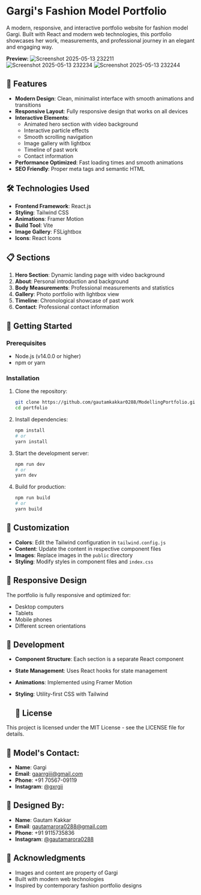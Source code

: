 # Gargi's Fashion Model Portfolio

A modern, responsive, and interactive portfolio website for fashion model Gargi. Built with React and modern web technologies, this portfolio showcases her work, measurements, and professional journey in an elegant and engaging way.

**Preview:**
![Screenshot 2025-05-13 232211](https://github.com/user-attachments/assets/57fde022-5878-4648-903a-f7e721ab048f)
![Screenshot 2025-05-13 232234](https://github.com/user-attachments/assets/cdff430f-778e-440a-8fd1-fd25038604b2)
![Screenshot 2025-05-13 232244](https://github.com/user-attachments/assets/05afc7ae-0a61-4fb3-8bbd-bfe0d2f570db)




## 🌟 Features

- **Modern Design**: Clean, minimalist interface with smooth animations and transitions
- **Responsive Layout**: Fully responsive design that works on all devices
- **Interactive Elements**:
  - Animated hero section with video background
  - Interactive particle effects
  - Smooth scrolling navigation
  - Image gallery with lightbox
  - Timeline of past work
  - Contact information
- **Performance Optimized**: Fast loading times and smooth animations
- **SEO Friendly**: Proper meta tags and semantic HTML

## 🛠️ Technologies Used

- **Frontend Framework**: React.js
- **Styling**: Tailwind CSS
- **Animations**: Framer Motion
- **Build Tool**: Vite
- **Image Gallery**: FSLightbox
- **Icons**: React Icons

## 📋 Sections

1. **Hero Section**: Dynamic landing page with video background
2. **About**: Personal introduction and background
3. **Body Measurements**: Professional measurements and statistics
4. **Gallery**: Photo portfolio with lightbox view
5. **Timeline**: Chronological showcase of past work
6. **Contact**: Professional contact information

## 🚀 Getting Started

### Prerequisites

- Node.js (v14.0.0 or higher)
- npm or yarn

### Installation

1. Clone the repository:
   ```bash
   git clone https://github.com/gautamkakkar0288/ModellingPortfolio.git
   cd portfolio
   ```

2. Install dependencies:
   ```bash
   npm install
   # or
   yarn install
   ```

3. Start the development server:
   ```bash
   npm run dev
   # or
   yarn dev
   ```

4. Build for production:
   ```bash
   npm run build
   # or
   yarn build
   ```

## 🎨 Customization

- **Colors**: Edit the Tailwind configuration in `tailwind.config.js`
- **Content**: Update the content in respective component files
- **Images**: Replace images in the `public` directory
- **Styling**: Modify styles in component files and `index.css`

## 📱 Responsive Design

The portfolio is fully responsive and optimized for:
- Desktop computers
- Tablets
- Mobile phones
- Different screen orientations

## 🔧 Development

- **Component Structure**: Each section is a separate React component
- **State Management**: Uses React hooks for state management
- **Animations**: Implemented using Framer Motion
- **Styling**: Utility-first CSS with Tailwind

  ## 📄 License

This project is licensed under the MIT License - see the LICENSE file for details.

## 👤 Model's Contact:

- **Name**: Gargi
- **Email**: gaarrgiii@gmail.com
- **Phone**: +91 70567-09119
- **Instagram**: [@gxrgii](https://www.instagram.com/gxrgii/)

## 👤 Designed By:

- **Name**: Gautam Kakkar
- **Email**: gautamarora0288@gmail.com
- **Phone**: +91 9115735836
- **Instagram**: [@gautamarora0288](https://www.instagram.com/gautamarora0288/)

## 🙏 Acknowledgments

- Images and content are property of Gargi
- Built with modern web technologies
- Inspired by contemporary fashion portfolio designs 
